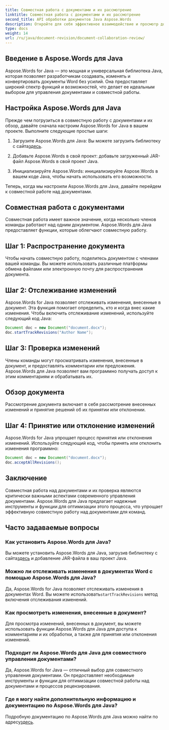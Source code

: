 ```yaml
---
title: Совместная работа с документами и их рассмотрение
linktitle: Совместная работа с документами и их рассмотрение
second_title: API обработки документов Java Aspose.Words
description: Откройте для себя эффективное взаимодействие и просмотр документов с Aspose.Words для Java. Узнайте, как отслеживать изменения, делиться документами и оптимизировать рабочий процесс.
type: docs
weight: 14
url: /ru/java/document-revision/document-collaboration-review/
---
```


## Введение в Aspose.Words для Java

Aspose.Words for Java — это мощная и универсальная библиотека Java, которая позволяет разработчикам создавать, изменять и конвертировать документы Word без усилий. Она предоставляет широкий спектр функций и возможностей, что делает ее идеальным выбором для управления документами и совместной работы.

## Настройка Aspose.Words для Java

Прежде чем погрузиться в совместную работу с документами и их обзор, давайте сначала настроим Aspose.Words for Java в вашем проекте. Выполните следующие простые шаги:

1.  Загрузите Aspose.Words для Java: Вы можете загрузить библиотеку с сайта[здесь](https://releases.aspose.com/words/java/).

2. Добавьте Aspose.Words в свой проект: добавьте загруженный JAR-файл Aspose.Words в свой проект Java.

3. Инициализируйте Aspose.Words: инициализируйте Aspose.Words в вашем коде Java, чтобы начать использовать его возможности.

Теперь, когда мы настроили Aspose.Words для Java, давайте перейдем к совместной работе над документами.

## Совместная работа с документами

Совместная работа имеет важное значение, когда несколько членов команды работают над одним документом. Aspose.Words для Java предоставляет функции, которые облегчают совместную работу.

## Шаг 1: Распространение документа

Чтобы начать совместную работу, поделитесь документом с членами вашей команды. Вы можете использовать различные платформы обмена файлами или электронную почту для распространения документа.

## Шаг 2: Отслеживание изменений

Aspose.Words for Java позволяет отслеживать изменения, внесенные в документ. Эта функция помогает определить, кто и когда внес какие изменения. Чтобы включить отслеживание изменений, используйте следующий код Java:

```java
Document doc = new Document("document.docx");
doc.startTrackRevisions("Author Name");
```

## Шаг 3: Проверка изменений

Члены команды могут просматривать изменения, внесенные в документ, и предоставлять комментарии или предложения. Aspose.Words для Java позволяет вам программно получать доступ к этим комментариям и обрабатывать их.

## Обзор документа

Рассмотрение документа включает в себя рассмотрение внесенных изменений и принятие решений об их принятии или отклонении.

## Шаг 4: Принятие или отклонение изменений

Aspose.Words for Java упрощает процесс принятия или отклонения изменений. Используйте следующий код, чтобы принять или отклонить изменения программно:

```java
Document doc = new Document("document.docx");
doc.acceptAllRevisions();
```

## Заключение

Совместная работа над документами и их проверка являются критически важными аспектами современного управления документами. Aspose.Words для Java предлагает надежные инструменты и функции для оптимизации этого процесса, что упрощает эффективную совместную работу над документами для команд.

## Часто задаваемые вопросы

### Как установить Aspose.Words для Java?

 Вы можете установить Aspose.Words для Java, загрузив библиотеку с сайта[здесь](https://releases.aspose.com/words/java/) и добавление JAR-файла в ваш проект Java.

### Можно ли отслеживать изменения в документах Word с помощью Aspose.Words для Java?

Да, Aspose.Words for Java позволяет отслеживать изменения в документах Word. Вы можете использовать`startTrackRevisions` метод включения отслеживания изменений.

### Как просмотреть изменения, внесенные в документ?

Для просмотра изменений, внесенных в документ, вы можете использовать функции Aspose.Words для Java для доступа к комментариям и их обработки, а также для принятия или отклонения изменений.

### Подходит ли Aspose.Words для Java для совместного управления документами?

Да, Aspose.Words for Java — отличный выбор для совместного управления документами. Он предоставляет необходимые инструменты и функции для оптимизации совместной работы над документами и процессов рецензирования.

### Где я могу найти дополнительную информацию и документацию по Aspose.Words для Java?

 Подробную документацию по Aspose.Words для Java можно найти по адресу[здесь](https://reference.aspose.com/words/java/).